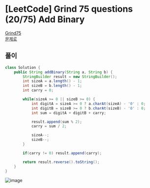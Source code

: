 # [LeetCode] Grind 75 questions (20/75) Add Binary
<a href="https://www.techinterviewhandbook.org/grind75" target="_blank">Grind75</a>  
<a href="https://leetcode.com/problems/add-binary/" target="_blank">문제로</a>

## 풀이
```java
class Solution {
    public String addBinary(String a, String b) {
        StringBuilder result = new StringBuilder();
        int sizeA = a.length() - 1;
        int sizeB = b.length() - 1;
        int carry = 0;

        while(sizeA >= 0 || sizeB >= 0) {
            int digitA = sizeA >= 0 ? a.charAt(sizeA) - '0' : 0;
            int digitB = sizeB >= 0 ? b.charAt(sizeB) - '0' : 0;
            int sum = digitA + digitB + carry;

            result.append(sum % 2);
            carry = sum / 2;

            sizeA--;
            sizeB--;
        }

        if(carry != 0) result.append(carry);

        return result.reverse().toString();
    }
}
```

![image](https://github.com/user-attachments/assets/1be835cb-7603-4adc-981c-5835648311b6)